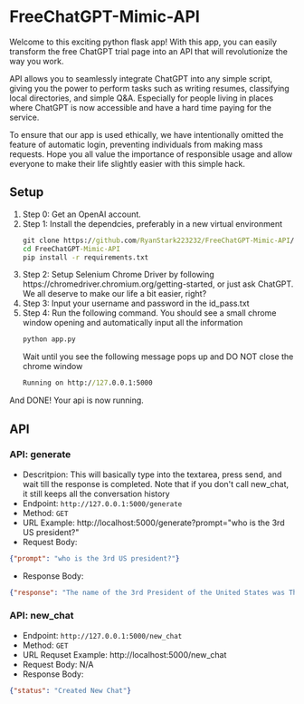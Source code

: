 <h1> FreeChatGPT-Mimic-API </h1>

Welcome to this exciting python flask app! With this app, you can easily transform the free ChatGPT trial page into an API that will revolutionize the way you work.

API allows you to seamlessly integrate ChatGPT into any simple script, giving you the power to perform tasks such as writing resumes, classifying local directories, and simple Q&A.
Especially for people living in places where ChatGPT is now accessible and have a hard time paying for the service. 

To ensure that our app is used ethically, we have intentionally omitted the feature of automatic login, preventing individuals from making mass requests. 
Hope you all value the importance of responsible usage and allow everyone to make their life slightly easier with this simple hack.

<h2> Setup </h2>

<ol>
<li>Step 0: Get an OpenAI account.</li>
<li>Step 1: Install the dependcies, preferably in a new virtual environment

</li>

   ```bat
   git clone https://github.com/RyanStark223232/FreeChatGPT-Mimic-API/
   cd FreeChatGPT-Mimic-API
   pip install -r requirements.txt
   ```
   
<li>Step 2: Setup Selenium Chrome Driver by following https://chromedriver.chromium.org/getting-started, or just ask ChatGPT. 
We all deserve to make our life a bit easier, right?</li>
<li>Step 3: Input your username and password in the id_pass.txt </li>
<li>Step 4: Run the following command. You should see a small chrome window opening and automatically input all the information </li>
   
```bat
python app.py
```
   
Wait until you see the following message pops up and DO NOT close the chrome window

```bat
Running on http://127.0.0.1:5000
```
   
</ol>

And DONE! Your api is now running.

<h2>API</h2>

<h3>API: generate</h3>

* Descritpion: This will basically type into the textarea, press send, and wait till the response is completed. Note that if you don't call new_chat, 
it still keeps all the conversation history <br />
* Endpoint: `http://127.0.0.1:5000/generate` <br />
* Method: `GET` <br />
* URL Example: http://localhost:5000/generate?prompt="who is the 3rd US president?"
* Request Body:

```json
{"prompt": "who is the 3rd US president?"} 
```

* Response Body:

```json
{"response": "The name of the 3rd President of the United States was Thomas Jefferson. He served as the President from 1801 to 1809, after being elected in the 1800 presidential election. Jefferson was one of the Founding Fathers of the United States, and is known for his role in drafting the Declaration of Independence."}
```

<h3>API: new_chat</h3>

* Endpoint: `http://127.0.0.1:5000/new_chat` <br />
* Method: `GET` <br />
* URL Requset Example: http://localhost:5000/new_chat
* Request Body: N/A <br />
* Response Body:

```json
{"status": "Created New Chat"}
```
